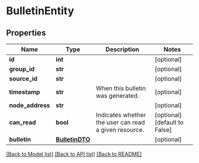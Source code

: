 # BulletinEntity

## Properties
Name | Type | Description | Notes
------------ | ------------- | ------------- | -------------
**id** | **int** |  | [optional] 
**group_id** | **str** |  | [optional] 
**source_id** | **str** |  | [optional] 
**timestamp** | **str** | When this bulletin was generated. | [optional] 
**node_address** | **str** |  | [optional] 
**can_read** | **bool** | Indicates whether the user can read a given resource. | [optional] [default to False]
**bulletin** | [**BulletinDTO**](BulletinDTO.md) |  | [optional] 

[[Back to Model list]](../README.md#documentation-for-models) [[Back to API list]](../README.md#documentation-for-api-endpoints) [[Back to README]](../README.md)



